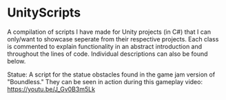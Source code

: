 # UnityScripts
A compilation of scripts I have made for Unity projects (in C#) that I can only/want to showcase seperate from their respective projects. Each class is commented to explain functionality in an abstract introduction and throughout the lines of code. Individual descriptions can also be found below.

Statue:
A script for the statue obstacles found in the game jam version of "Boundless." 
They can be seen in action during this gameplay video: https://youtu.be/J_Gv0B3m5Lk
